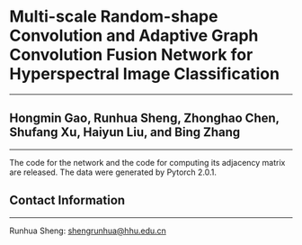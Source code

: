 # Multi-scale Random-shape Convolution and Adaptive Graph Convolution Fusion Network for Hyperspectral Image Classification
----------
## Hongmin Gao, Runhua Sheng, Zhonghao Chen, Shufang Xu, Haiyun Liu, and Bing Zhang
----------
The code for the network and the code for computing its adjacency matrix are released. The data were generated by Pytorch 2.0.1. 
## Contact Information
----------
Runhua Sheng: shengrunhua@hhu.edu.cn
